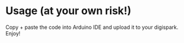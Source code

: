 # Usage (at your own risk!)

Copy + paste the code into Arduino IDE and upload it to your digispark. Enjoy!